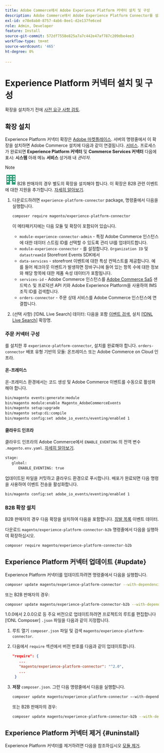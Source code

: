```yaml
---
title: Adobe Commerce에서 Adobe Experience Platform 커넥터 설치 및 구성
description: Adobe Commerce에서 Adobe Experience Platform Connector를 설치, 구성, 업데이트 및 제거하는 방법을 알아봅니다.
exl-id: e78e8ab0-8757-4ab6-8ee1-d2e137fe6ced
role: Admin, Developer
feature: Install
source-git-commit: 572df7558e825a7a7c442e47af787c209dbe4ee3
workflow-type: tm+mt
source-wordcount: '465'
ht-degree: 0%

---
```


# Experience Platform 커넥터 설치 및 구성

확장을 설치하기 전에 [사전 요구 사항 검토](overview.md#prereqs).

## 확장 설치

Experience Platform 커넥터 확장은 [Adobe 마켓플레이스](https://commercemarketplace.adobe.com/magento-experience-platform-connector.html). 서버의 명령줄에서 이 확장을 설치하면 Adobe Commerce 설치에 다음과 같이 연결됩니다. [서비스](../landing/saas.md). 프로세스가 완료되면 **Experience Platform 커넥터** 및 **Commerce Services 커넥터** 다음에 표시: **시스템** 아래 메뉴 **서비스** 상거래 내 _관리자_.

>[!NOTE]
>
>![Adobe Commerce용 B2B](../assets/b2b.svg) B2B 판매자의 경우 별도의 확장을 설치해야 합니다. 이 확장은 B2B 관련 이벤트에 대한 지원을 추가합니다. [자세히 알아보기](#install-the-b2b-extension).

1. 다운로드하려면 `experience-platform-connector` package, 명령줄에서 다음을 실행합니다.

   ```bash
   composer require magento/experience-platform-connector
   ```

   이 메타패키지에는 다음 모듈 및 확장이 포함되어 있습니다.

   * `module-experience-connector-admin` - 특정 Adobe Commerce 인스턴스에 대한 데이터 스트림 ID를 선택할 수 있도록 관리 UI를 업데이트합니다.
   * `module-experience-connector` - 를 설정합니다. `Organization ID` 및 `datastreamId` Storefront Events SDK에서
   * `data-services` - storefront 이벤트에 대한 특성 컨텍스트를 제공합니다. 예를 들어 체크아웃 이벤트가 발생하면 장바구니에 들어 있는 항목 수에 대한 정보와 해당 항목에 대한 제품 속성 데이터가 포함됩니다.
   * `services-id` - Adobe Commerce 인스턴스를 [Adobe Commerce SaS](../landing/saas.md) 샌드박스 및 프로덕션 API 키와 Adobe Experience Platform을 사용하여 IMS 조직 ID를 검색합니다.
   * `orders-connector` - 주문 상태 서비스를 Adobe Commerce 인스턴스에 연결합니다.

1. (선택 사항) [!DNL Live Search] 데이터: 다음을 포함 [이벤트 검색](events.md#search-events), 설치 [[!DNL Live Search]](../live-search/install.md) 확장명.

### 주문 커넥터 구성

를 설치한 후 `experience-platform-connector`, 설치를 완료해야 합니다. `orders-connector` 배포 유형 기반의 모듈: 온프레미스 또는 Adobe Commerce on Cloud 인프라.

#### 온-프레미스

온-프레미스 환경에서는 코드 생성 및 Adobe Commerce 이벤트를 수동으로 활성화해야 합니다.

```bash
bin/magento events:generate:module
bin/magento module:enable Magento_AdobeCommerceEvents
bin/magento setup:upgrade
bin/magento setup:di:compile
bin/magento config:set adobe_io_events/eventing/enabled 1
```

#### 클라우드 인프라

클라우드 인프라의 Adobe Commerce에서 `ENABLE_EVENTING` 의 전역 변수 `.magento.env.yaml`. [자세히 알아보기](https://experienceleague.adobe.com/docs/commerce-cloud-service/user-guide/configure/env/stage/variables-global.html#enable_eventing).

```bash
stage:
   global:
      ENABLE_EVENTING: true
```

업데이트된 파일을 커밋하고 클라우드 환경으로 푸시합니다. 배포가 완료되면 다음 명령을 사용하여 이벤트 전송을 활성화합니다.

```bash
bin/magento config:set adobe_io_events/eventing/enabled 1
```

### B2B 확장 설치

B2B 판매자의 경우 다음 확장을 설치하여 다음을 포함합니다. [징발 목록](events.md#b2b-events) 이벤트 데이터.

다운로드 `magento/experience-platform-connector-b2b` 명령줄에서 다음을 실행하여 확장하십시오.

```bash
composer require magento/experience-platform-connector-b2b
```

## Experience Platform 커넥터 업데이트 {#update}

Experience Platform 커넥터를 업데이트하려면 명령줄에서 다음을 실행합니다.

```bash
composer update magento/experience-platform-connector --with-dependencies
```

또는 B2B 판매자의 경우:

```bash
composer update magento/experience-platform-connector-b2b --with-dependencies
```

1.0.0에서 2.0.0으로 등 주요 버전으로 업데이트하려면 프로젝트의 루트를 편집합니다 [!DNL Composer] `.json` 파일을 다음과 같이 지정합니다.

1. 루트 열기 `composer.json` 파일 및 검색 `magento/experience-platform-connector`.

1. 다음에서 `require` 섹션에서 버전 번호를 다음과 같이 업데이트합니다.

   ```json
   "require": {
      ...
      "magento/experience-platform-connector": "^2.0",
      ...
    }
   ```

1. **저장** `composer.json`. 그런 다음 명령줄에서 다음을 실행합니다.

   ```bash
   composer update magento/experience-platform-connector –-with-dependencies
   ```

   또는 B2B 판매자의 경우:

   ```bash
   composer update magento/experience-platform-connector-b2b --with-dependencies
   ```

## Experience Platform 커넥터 제거 {#uninstall}

Experience Platform 커넥터를 제거하려면 다음을 참조하십시오 [모듈 제거](https://experienceleague.adobe.com/docs/commerce-operations/installation-guide/tutorials/uninstall-modules.html).
